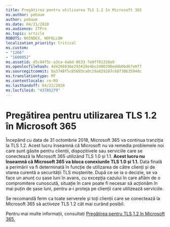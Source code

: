 ```yaml
---
title: Pregătirea pentru utilizarea TLS 1.2 în Microsoft 365
ms.author: pebaum
author: pebaum
ms.date: 04/21/2020
ms.audience: ITPro
ms.topic: article
ROBOTS: NOINDEX, NOFOLLOW
localization_priority: Critical
ms.custom:
- "1266"
- "1600052"
ms.assetid: d5c84f5c-a3ca-4abd-8633-7e9ff01328a9
ms.openlocfilehash: 4d4206036e293419e4bc2400296ed4b0bd67e0f7
ms.sourcegitcommit: 6a3748f5c05693ca0c19a829287cb8f30635940c
ms.translationtype: MT
ms.contentlocale: ro-RO
ms.lasthandoff: 04/22/2020
ms.locfileid: "43785279"
---
```

# <a name="prepare-for-use-of-tls-12-in-microsoft-365"></a>Pregătirea pentru utilizarea TLS 1.2 în Microsoft 365

Începând cu data de 31 octombrie 2018, Microsoft 365 va continua tranziția la TLS 1.2. Acest lucru înseamnă că Microsoft nu va remedia problemele noi care sunt găsite pentru clienții, dispozitivele sau serviciile care se conectează la Microsoft 365 utilizând TLS 1.0 și 1.1. **Acest lucru nu înseamnă că Microsoft 365 va bloca conexiunile TLS 1.0 și 1.1.** Data finală a perimării va fi determinată în funcție de utilizarea de către clienți și de starea curentă a securității TLS moștenite. După ce se ia o decizie, se va face un anunț cu șase luni în avans, cu excepția cazului în care aflăm de o compromitere cunoscută, situație în care poate fi necesar să acționăm în mai puțin de șase luni, pentru a-i proteja pe clienții care utilizează serviciile.
  
Se recomandă ferm ca toate serverele și toți clienții care se conectează la Microsoft 365 să activeze TLS 1.2 cât mai curând posibil.
  
Pentru mai multe informații, consultați [Pregătirea pentru TLS 1.2 în Microsoft 365.](https://support.microsoft.com/help/4057306/preparing-for-tls-1-2-in-office-365)
  